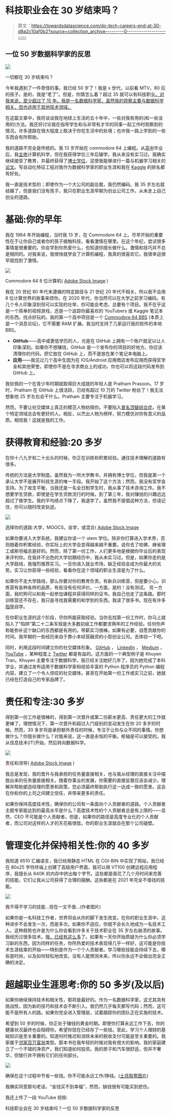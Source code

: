 # 科技职业会在 30 岁结束吗？

> 原文：<https://towardsdatascience.com/do-tech-careers-end-at-30-d8a2c10af0b2?source=collection_archive---------0----------------------->

## 一位 50 岁数据科学家的反思

![](img/18aee8982ec06792934ce3e297e234c7.png)

一切都在 30 岁结束吗？

今年我遇到了一件奇怪的事。我已经 50 岁了！我是 x 世代，以前看 MTV，80 后的孩子。是的，我是“老了”。但是，你猜怎么着？超过 35 就可以有科技职业[。对我来说，至少超过了 15 年。我是一名数据科学家，虽然我的观察主要与数据科学相关，但也适用于其他技术领域。](https://www.cnbc.com/2017/09/18/even-35-year-olds-may-feel-ageism-in-tech-google-amazon-engineers.html)

在这篇文章中，我将谈谈我在地球上生活的五十年中，一些对我有用的(和一些没用的)方法。我还将讨论我在指导学生和与非常有才华的同事一起工作时观察到的情况。许多道路在很大程度上取决于你在生活中的处境；也许我一路上学到的一些东西会有所帮助。

我的道路不完全是传统的。我 13 岁开始在 commodore 64 上编程。从[高中](https://www.lslancers.org/)毕业后，我[主修](https://www.mst.edu/)计算机科学，但在我获得学位三年后辍学。我从来没有实习过。我确实继续接受了教育，并最终获得了[博士学位](https://www.youtube.com/watch?v=ogwqBySlcms)，这使我能够进行一篇与机器学习相关的[论文](https://www.heatonresearch.com/dload/phd/jheaton_dissertation_10259604.pdf)。写自动化特征工程对我作为数据科学家的职业生涯和我在 [Kaggle](https://www.kaggle.com/jeffheaton) 的排名都有好处。

我一直是技术型的；即使作为一个大公司的副总裁，我仍然编码。我 35 岁左右就结婚了，但是我们没有孩子。我只在职业生涯早期为创业公司工作，从未走上自己创业的道路。

# 基础:你的早年

我在 1984 年开始编程，当时我 13 岁，在 Commodore 64 上。尽早开始的重要性在于让你自己或者你的孩子接触科技，看看激情在哪里。在这个年纪，尝试很多事情是很重要的。你会学到你热爱什么，也知道你擅长做什么。激情和技巧并不总是相同的。对我来说，我很快就学会了计算机编程，我真的很喜欢它。我很幸运很早就找到了激情。

![](img/a61c99e548c4190240301e6c17848c35.png)

Commodore 64 8 位计算机( [Adobe Stock Image](https://stock.adobe.com/) )

我在 20 世纪 80 年代末遵循的特定路径与 21 世纪 20 年代不相关，所以我不会用 8 位计算世界的故事来烦你。在 2020 年代，你当然可以在大学之前学习编码。有几个令人印象深刻但可以实现的壮举，你可能会考虑。总要有个项目。我不在乎这是一个简单的视频游戏，还是一个追踪你最喜欢的 YouTubers 或 Kaggle 笔记本的东西。找点好玩的。我的第一个高中项目是一个 [Commodore 64 BBS](https://github.com/jeffheaton/apollo64) (本质上是一个消息论坛)，它不需要 RAM 扩展。我当时支持了几家运行我的软件的本地 BBS。

*   **GitHub**——高中或更低学历的人，光是在 GitHub 上拥有一个账户就足以让人印象深刻。如果你不想赚钱，GitHub 是一个发布你的项目的好地方。你应该清理你的代码，把它放在 GitHub 上，而不是放在某个笔记本电脑上。
*   **应用**——我见过几个高中生因为在 IOS/Android 应用商店发布应用而获得奖学金和其他荣誉。即使你不是在寻求商业上的成功，你也可以将这段代码发布到 GitHub 上。

我钦佩的一个在青少年时期就取得巨大成就的年轻人是 Pratham Prasoon。17 岁时，Pratham 在 GitHub 上很活跃，已经有超过 10 万的 Twitter 粉丝了！我无法想象他 25 岁左右会干什么。Pratham 主要专注于机器学习。

然而，不要让社交媒体上真正的模范人物劝阻你。不要陷入[冒名顶替综合症](https://en.wikipedia.org/wiki/Impostor_syndrome)。在某个特定领域总会有更好的人。相反，以杰出人物为榜样，努力模仿对你有意义的品质。相信我！这就是我的工作。

# 获得教育和经验:20 多岁

在你十八九岁和二十出头的时候，你正在训练和积累经验。通往技术理解的道路有很多。

传统的方法是大学制度。虽然我为一所大学教书，并拥有博士学位，但我是第一个承认大学不是展开科技生涯的唯一手段。我开始了这个方法；然而，我没有奖学金支持。为了收支平衡，当我还是一名全日制学生时，我从事了技术咨询工作。我不想要学生贷款，即使是在学生贷款流行的时候。到了第三年，我对赚钱的兴趣远远超过了做学生。我的平均绩点下降了，我退学了。虽然我不提倡这种方法，但请记住，你可以随时改变轨迹。

![](img/39d8d1bf25901ea610ee287d3af9faf7.png)

选择你的道路:大学，MOOCS，自学，或混合( [Adobe Stock Image](https://stock.adobe.com/)

如果你要进入大学系统，我建议你读一个 stem 学位。除非你打算进入学术界，否则随着你积累经验，你实际上的大学会变得越来越不重要。说你去了哈佛、麻省理工或斯坦福总是好的。然而，除了第一份工作，人们更多地是根据你毕业后的表现来评判你。在我并不出色的大学初期经历中，我从未实习过。但是，如果你走的是大学路线，我强烈推荐实习。一旦你进入就业市场，缺乏经验会成为你最大的劣势。实习让你获得一些经验，看看你在这个领域的职业生涯是为了什么。

如果你不走大学路线，那么你要对你的教育负责。有新兵训练营，但是要小心。训练营有各种各样的品质，有些没有任何评价。一方面，是的！没有测试。
另一方面，我的狗可以和我一起参加课程并获得同样的证书。我自己也走了这条路。那时训练营还不存在，我只是寻找我需要的和学到的东西。我读了很多书。现在有许多[指导](https://github.com/ossu/computer-science)自学。

在你职业生涯的这个阶段，尽你所能获取经验。当你去找第一份工作时，你马上就陷入了“陷阱”第二十二条军规是大多数初级工作都要求两年的工作经验。任何你声称能弥补这个缺口的东西都是有用的。带薪实习很棒。如果有必要，自愿贡献你的时间。我早期的一些经历来自于靠小本经营融资的小型创业公司。去体验一下吧。

同时，利用这段时间建立你的社交媒体形象。 [GitHub](https://github.com/jeffheaton) ， [LinkedIn](https://www.linkedin.com/in/jeffheaton/) ， [Medium](https://medium.com/@heatonresearch) ， [YouTube](https://www.youtube.com/user/HeatonResearch) ，某种程度上 [Twitter](https://twitter.com/jeffheaton) 都是有益的。这方面的一个典型例子是 Khuyen Tran。Khuyen 主要专注于数据科学。我已经关注她好几年了，因为她完成了本科学业，并通过发布适用于数据科学家和经验丰富的 Python 程序员的 Python 编程内容，建立了一个令人惊叹的社交媒体。甚至在开始第一份工作或实习之前，她就已经在打造自己的专家品牌了。

# 责任和专注:30 多岁

得到第一份工作是很棒的，得到第一次晋升或第二份薪水更高、责任更大的工作就更棒了。理想情况下，第一次晋升和超过入门级别的变动发生在你 20 多岁的时候。然而，30 多岁将是承担额外责任的时候，专注于让你与众不同的事情。你想做什么？你擅长做什么？对我来说，这一直是永恒的平衡。枢轴是可以接受的。我从信息技术(IT)开始，然后转向数据科学。

![](img/9f0b70f7d3c1d65833ca10661cc50f90.png)

责任和领导( [Adobe Stock Image](https://stock.adobe.com/) )

我总是发现，我的晋升与我承担的任务量直接相关，也与我从经理的直接关注中摆脱出来的任务量直接相关。随着你事业的发展，你需要的直接监督应该会减少。理解并帮助塑造经理的愿景和政策，您必须最终帮助执行这一达成一致的愿景。这会在你和你的上司之间建立信任，并带来更多的责任。

如果你保持高度技术性，确保你的公司有一条面向个人贡献者的道路。个人贡献者主题专家能达到的最高水平是什么？高度技术性的个人贡献者总是有上限的——显然，CEO 不可能是个人贡献者。但是，如果你的路径是高度专业化的个人贡献者，而公司对这样的人才的天花板很低，你的职业生涯就会在那个公司碰壁。

# 管理变化并保持相关性:你的 40 多岁

我知道 6510 汇编语言，我已经用静态 HTML 在 CGI-BIN 中实现了网站，我已经在 80x25 字符终端上创建了高级用户界面，我可以用 VT100 创建远程应用程序，我擅长从 640K 的内存中挤出每个字节。这些都是我花了几个月时间来完善的技能，它们让我从公司获得了合理的报酬。这些都是在 2021 年完全不值钱的技能。

![](img/778f29f60bbef3ecdaa085d0468b5627.png)

我不得不学习的技能…现在一文不值…(作者图片)

如果你是一名科技工作者，世界将会从你的脚下发生改变。在你的职业生涯中，这种进步不会发生一次，而是多次。如果你不适应，你就不会长久地成为一名技术工人。这种趋势也许是为什么你会看到许多关于技术职业在 35 岁左右崩溃的故事。我经历过很多技术。[哦，已经有这么多](https://www.youtube.com/watch?v=M1_Ir6iNSm4&t=198s)了。如果有一天你开始质疑为什么你必须学习新的东西，因为同样的任务，你所热爱的技术表现得几乎一样好，这可能是你技术生涯结束的开始——特别是作为一个个人贡献者。学习哪些技能会持续下去，哪些是时尚，以及如何轻松地改变。没有人能预测未来，所以你永远不会做出完全正确的决定。

# 超越职业生涯思考:你的 50 多岁(及以后)

如果你继续保持技术和相关性，那将是最好的。作为一名数据科学家，这尤其具有挑战性，因为新的技巧和技术会不断引入。我仍然几乎每天都写代码；然而，这可能不是所有人的路。如果你完全进入管理层，试着跟踪你的团队正在实施的技术。

希望到 50 岁的时候，你正处于赚钱的黄金时期。即使你打算永远工作下去，你的健康状况最终也会阻碍你。希望你现在已经存了一些钱。至此，学习个人理财的基础知识是至关重要的。知道何时推迟和消除未来的税收支付可能是至关重要的。我家属于[邻家百万富翁](https://www.amazon.com/Millionaire-Next-Door-Surprising-Americas/dp/1589795474)类型。那本书在我年轻的时候对我有很大的影响。我的家庭建立了一个不错的净资产，我们知道如何投资。我的房子和汽车很舒适，但并不奢华，但银行并不拥有它们的任何部分。

![](img/8cdc23a99a60c32c8730faaf9d160814.png)

确保在这个过程中节省一些钱。你不可能永远工作/挣钱。([土坯股票图片](https://stock.adobe.com/))

我确实同意那句老话，“金钱买不到幸福”，然而，缺钱很有可能买到悲伤。

我还上传了一段 YouTube 视频:

科技职业会在 30 岁结束吗？一位 50 岁数据科学家的反思